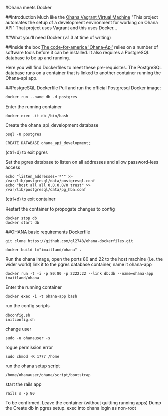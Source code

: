 #Ohana meets Docker

##Introduction
Much like the [Ohana Vagrant Virtual Machine](https://github.com/codeforamerica/ohana-api-dev-box) "This project automates the setup of a development environment for working on Ohana API" That project uses Vagrant and this uses Docker...

##What you'll need
Docker (v.1.3 at time of writing)

##Inside the box
[The code-for-america 'Ohana-Api'](https://github.com/codeforamerica/ohana-api/blob/master/INSTALL.md) relies on a number of software tools before it can be installed. It also requires a PostgreSQL database to be up and running.

Here you will find Dockerfiles to meet these pre-requisites. The PostgreSQL database runs on a container that is linked to another container running the Ohana-api app. 

##PostgreSQL Dockerfile
Pull and run the official Postgresql Docker image:
```
docker run --name db -d postgres
```
Enter the running container
```
docker exec -it db /bin/bash
```
Create the ohana_api_development database
```
psql -U postgres
```
```
CREATE DATABASE ohana_api_development;
```
(ctrl+d) to exit pgres


Set the pgres database to listen on all addresses and allow password-less access
```
echo "listen_addresses='*'" >> /var/lib/postgresql/data/postgresql.conf
echo "host all all 0.0.0.0/0 trust" >> /var/lib/postgresql/data/pg_hba.conf
```
(ctrl+d) to exit container


Restart the container to propogate changes to config
```
docker stop db
docker start db
```

##OHANA basic requirements Dockerfile
```
git clone https://github.com/gl2748/ohana-dockerfiles.git
```
```
docker build t="imaitland/ohana" . 
```
Run the ohana image, open the ports 80 and 22 to the host machine (i.e. the wider world) link it to the pgres database container, name it ohana-app  
```
docker run -t -i -p 80:80 -p 2222:22 --link db:db --name=ohana-app imaitland/ohana
```
Enter the running container
```
docker exec -i -t ohana-app bash 
```
run the config scripts
```
dbconfig.sh
initconfig.sh
```
change user
```
sudo -u ohanauser -s
```
rogue permission error
```
sudo chmod -R 1777 /home
```
run the ohana setup script
```
/home/ohanauser/ohana/script/bootstrap
```
start the rails app
```
rails s -p 80

```
To be confirmed.
Leave the container (without quitting running apps)
Dump the Create db in pgres setup.
exec into ohana
login as non-root


